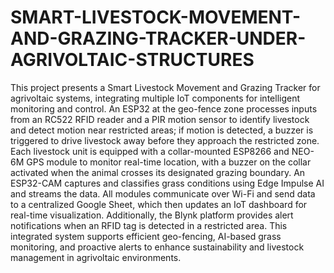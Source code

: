 # SMART-LIVESTOCK-MOVEMENT-AND-GRAZING-TRACKER-UNDER-AGRIVOLTAIC-STRUCTURES
This project presents a Smart Livestock Movement and Grazing Tracker for agrivoltaic systems, integrating multiple IoT components for intelligent monitoring and control. An ESP32 at the geo-fence zone processes inputs from an RC522 RFID reader and a PIR motion sensor to identify livestock and detect motion near restricted areas; if motion is detected, a buzzer is triggered to drive livestock away before they approach the restricted zone. Each livestock unit is equipped with a collar-mounted ESP8266 and NEO-6M GPS module to monitor real-time location, with a buzzer on the collar activated when the animal crosses its designated grazing boundary. An ESP32-CAM captures and classifies grass conditions using Edge Impulse AI and streams the data. All modules communicate over Wi-Fi and send data to a centralized Google Sheet, which then updates an IoT dashboard for real-time visualization. Additionally, the Blynk platform provides alert notifications when an RFID tag is detected in a restricted area. This integrated system supports efficient geo-fencing, AI-based grass monitoring, and proactive alerts to enhance sustainability and livestock management in agrivoltaic environments.
